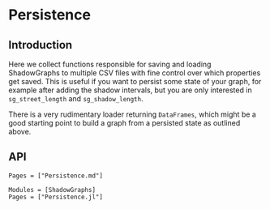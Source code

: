 # Persistence
## Introduction
Here we collect functions responsible for saving and loading ShadowGraphs to multiple CSV files with fine control
over which properties get saved. This is useful if you want to persist some state of your graph,
for example after adding the shadow intervals, but you are only interested in `sg_street_length` and `sg_shadow_length`.

There is a very rudimentary loader returning `DataFrames`, which might be a good starting point to build a graph
from a persisted state as outlined above.

## API

```@index
Pages = ["Persistence.md"]
```

```@autodocs
Modules = [ShadowGraphs]
Pages = ["Persistence.jl"]
```